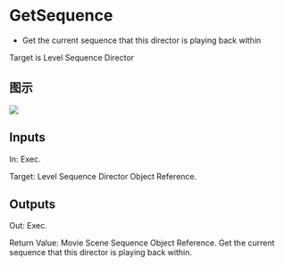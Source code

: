 # GetSequence

  * Get the current sequence that this director is playing back within





Target is Level Sequence Director

## 图示

![]($-20221218-20483197.png)

## Inputs

In: Exec.

Target: Level Sequence Director Object Reference.  

## Outputs

Out: Exec.

Return Value: Movie Scene Sequence Object Reference. Get the current sequence that this director is playing back within.

